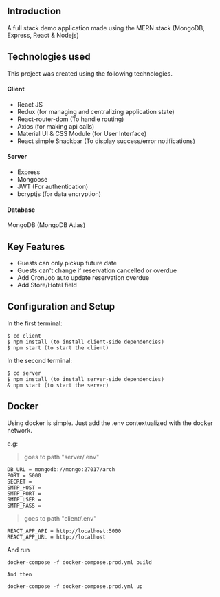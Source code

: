 ## Introduction

A full stack demo application made using the MERN stack (MongoDB, Express, React & Nodejs)

## Technologies used

This project was created using the following technologies.

#### Client

- React JS
- Redux (for managing and centralizing application state)
- React-router-dom (To handle routing)
- Axios (for making api calls)
- Material UI & CSS Module (for User Interface)
- React simple Snackbar (To display success/error notifications)

#### Server

- Express
- Mongoose
- JWT (For authentication)
- bcryptjs (for data encryption)

#### Database

MongoDB (MongoDB Atlas)

## Key Features

- Guests can only pickup future date
- Guests can't change if reservation cancelled or overdue
- Add CronJob auto update reservation overdue
- Add Store/Hotel field

## Configuration and Setup

In the first terminal:
```
$ cd client
$ npm install (to install client-side dependencies)
$ npm start (to start the client)
```
In the second terminal:
```
$ cd server
$ npm install (to install server-side dependencies)
& npm start (to start the server)
```
## Docker

Using docker is simple. Just add the .env contextualized with the docker network.

e.g:

> goes to path "server/.env"

```
DB_URL = mongodb://mongo:27017/arch
PORT = 5000
SECRET =
SMTP_HOST =
SMTP_PORT =
SMTP_USER =
SMTP_PASS =
```

> goes to path "client/.env"

```
REACT_APP_API = http://localhost:5000
REACT_APP_URL = http://localhost
```

And run

```
docker-compose -f docker-compose.prod.yml build

And then

docker-compose -f docker-compose.prod.yml up
```

